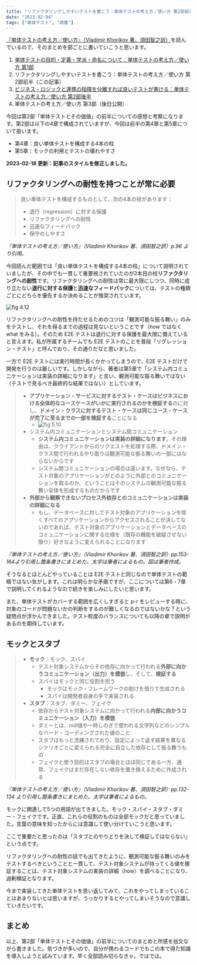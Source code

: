 ```yaml
---
title: "リファクタリングしやすいテストを書こう：単体テストの考え方／使い方 第2部前半"
date: "2023-02-04"
tags: ["単体テスト", "読書"]
---
```


[『単体テストの考え方／使い方』（Vladimir Khorikov 著、須田智之訳）](https://book.mynavi.jp/ec/products/detail/id=134252)を読んでいるので、そのまとめを部ごとに書いていこうと思います。

1. [単体テストの目的・定義・学派・命名について：単体テストの考え方／使い方 第1部](/posts/2023/01/unit-testing-principles-practices-and-patterns-part1)
1. リファクタリングしやすいテストを書こう：単体テストの考え方／使い方 第2部前半（この記事）
1. [ビジネス・ロジックと連携の指揮を分離すれば良いテストが書ける：単体テストの考え方／使い方 第2部後半](/posts/2023/02/unit-testing-principles-practices-and-patterns-part2-2)
1. 単体テストの考え方／使い方 第3部（後日公開）

今回は第2部「単体テストとその価値」の前半についての感想と考察になります。第2部は以下の4章で構成されていますが、今回は前半の第4章と第5章について扱います。

* 第4章：良い単体テストを構成する4本の柱
* 第5章：モックの利用とテストの壊れやすさ

**2023-02-18 更新：記事のスタイルを修正しました。**

## リファクタリングへの耐性を持つことが常に必要

> 良い単体テストを構成するものとして、次の4本の柱があります：
> * 退行（regression）に対する保護
> * リファクタリングへの耐性
> * 迅速なフィードバック
> * 保守のしやすさ

_『単体テストの考え方／使い方』（Vladimir Khorikov 著、須田智之訳）p.96 より引用。_

今回読んだ範囲では「良い単体テストを構成する4本の柱」について説明されていましたが、その中でも一貫して重要視されていたのが2本目の柱**リファクタリングへの耐性**です。リファクタリングへの耐性は常に最大限にしつつ、同時に成り立たない**退行に対する保護**と**迅速なフィードバック**については、テストの種類ごとにどちらを優先するか決めることが推奨されています。

![fig 4.12](//www.plantuml.com/plantuml/png/LP3DIiD058NtUOfPraKsNOjqqwSmBiRajWRh59BfVdvGKbG8Y611aQ9Gg6WL4HMYUPZRr6JLLt2Q22QB6MQutptdS3eXfm4V7Gsi5kevwajKKrGBL6dvVKNrZF83vLCkufMOEMoTHAjhaTtFYacCyW7b1DNfEXbl4HgI07hKvSF0QXL2vDCp0pWiMtnNr3AzoH_V_y1-067e3vdLojFZGjoYd3kizBz3dQ0UeuvHQvEbNEW1UFlKFRG2S3bb_G6GRhkB-WJL9-feWq0RQjEVjvSiZXg0pxYnfTouri3i_6hvTT40Hypdrdz4icsNukOGkw5IUnExMjjSnDwf1wuw8VRkWUzvmFQQ6XrWdkd_5m00)

リファクタリングへの耐性を持たせるためのコツは「観測可能な振る舞い」のみをテストし、それを得るまでの過程は見ないということです（how ではなく what をみる）。そのため E2E テストは退行に対する保護を最大限に備えていると言えます。私が所属するチームでも E2E テストのことを普段「リグレッション・テスト」と呼んでおり、その通りだなと思いました。

一方で E2E テストには実行時間が長くかかってしまうので、E2E テストだけで開発を行うのは厳しいです。しかしながら、著者は第5章で「システム内コミュニケーションは実装の詳細になります」と言い、観測可能な振る舞いではない（テストで見るべき最終的な結果ではない）としています。

> * **アプリケーション・サービスに対するテスト・ケースはビジネスにおける全体的なユースケースがいかに実行されるのかを検証する**のに対し、**ドメイン・クラスに対するテスト・ケースは同じユース・ケースが完了に至るまでの一部を検証する**ことになる
>   * ![fig 5.10](//www.plantuml.com/plantuml/png/SoWkIImgAStDuIfAJIv9p4lFILLGUhfasilc5O-RrZzkNlcuQSdZfaMFcpS_RkvGKaWiLaZEoKpDAq5M3fQV_hXvrUEcZO-RzpnkslwuUJbOn-x7JLj18isJ7pVj1EikJYqgoqnEHT7UtFcuUI7G7eWMcBKx3S4QKl9p4pFp38dHO8IamOWBuau5tPJyyZnTEvZ52bOAIizdhtksOkRxFHsFcvU1tRiJRCf62FlzdaubBfXgtT82e5weKJ1Hc9amjo7CVDouxicE1c3OAN51vQ0cG7NYCC48Zmb6Q2OufEQb0ACB0000)
> * システム内コミュニケーションとシステム間コミュニケーション
>   * **システム内コミュニケーションは実装の詳細になります**。その理由は、クライアントからのリクエストを処理する際、ドメイン・クラス間で行われるやり取りは観測可能な振る舞いの一部にはならないからです
>   * システム間コミュニケーションの場合は違います。なぜなら、テスト対象のアプリケーションがどのように外部とのコミュニケーションを取るのか、ということはそのシステムの観測可能な振る舞い全体を形成するものだからです
> * **外部から観察できないプロセス外依存とのコミュニケーションは実装の詳細になる**
>   * もし、データベースに対してテスト対象のアプリケーションを除くすべてのアプリケーションからアクセスされることが決してないのであれば、テスト対象のアプリケーションとデータベースのコミュニケーションに関する仕様を（既存の機能を破綻させない限り）好きなように変えられることになります

_『単体テストの考え方／使い方』（Vladimir Khorikov 著、須田智之訳）pp.153-164より引用し箇条書きにまとめた。太字は筆者によるもの。図は筆者作成。_

そうなるとほとんどやっていることは E2E テストと同じなので単体テストの範疇ではない気がします。これは明らかな矛盾ですが、ここについては第6・7章で説明してくれるようなので続きを楽しみにしたいと思います。

また、単体テストがカバーする範囲を広くしすぎると p-r をレビューする時に、対象のコードが問題ないかの判断をするのが難しくなるのではないかな？という疑問点が浮かんできました。テスト粒度のバランスについても以降の章で説明があるのを期待しています。

## モックとスタブ

> * **モック**：モック、スパイ
>   * テスト対象システムからその依存に向かって行われる**外部に向かうコミュニケーション（出力）を模倣**し、そして、**検証する**
>   * スパイはモックと同じ役割を担う
>     * モックはモック・フレームワークの助けを借りて生成される
>     * スパイは開発者自身の手で実装される
> * **スタブ**：スタブ、ダミー、フェイク
>   * 依存からテスト対象システムに向かって行われる**内部に向かうコミュニケーション（入力）を模倣**
>   * ダミーとは、null値や一時しのぎで使われる文字列などのシンプルなハード・コーディングされた値のこと
>   * スタブはもっと洗練されており、設定によって返す結果を異なるシナリオごとに変えられる完全に自立した依存として振る舞うもの
>   * フェイクと使う目的はスタブの場合とほぼ同じである一方、通常、フェイクはまだ存在しない依存を置き換えるために作成される

_『単体テストの考え方／使い方』（Vladimir Khorikov 著、須田智之訳）pp.132-134 より引用し箇条書きにまとめた。太字は筆者によるもの。_

モックに関連して5つの用語が出てきました。モック・スパイ・スタブ・ダミー・フェイクです。正直、これらの役割のものは全部モックだと思っていました。言葉の意味を知ったからには意識して使い分けていこうと思います。

ここで重要だと思ったのは「スタブとのやりとりを決して検証してはならない」という点です。

リファクタリングへの耐性の話でも出てきたように、観測可能な振る舞いのみをテストするべきということと一貫して、テスト対象システムが持ってくる値を検証することは、テスト対象システムの実装の詳細（how）を調べることになり、過剰検証となります。

今まで実装してきた単体テストを思い返してみて、これをやってしまっていることはあまりないとは思いますが、うっかりするとやってしまいそうなので意識していきたいです。

## まとめ

以上、第2部「単体テストとその価値」の前半についてのまとめと所感を拙文ながら書きました。気づきが多いので、自分が携わるコードでもこの本で得た知識を導入しようと試みています。早く全部読み切らなきゃ。ではでは。
